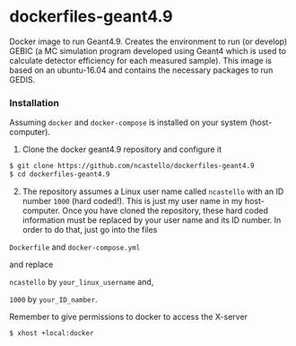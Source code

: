 # dockerfiles-geant4.9

Docker image to run Geant4.9. Creates the environment to run (or develop)
GEBIC (a MC simulation program developed using Geant4 which is used to
calculate detector efficiency for each measured sample). This image is based on an
ubuntu-16.04 and contains the necessary packages to run GEDIS.

### Installation

Assuming `docker` and `docker-compose` is installed on your system (host-computer).

1. Clone the docker geant4.9 repository and configure it
```bash
$ git clone https://github.com/ncastello/dockerfiles-geant4.9
$ cd dockerfiles-geant4.9
```

2. The repository assumes a Linux user name called `ncastello` with an ID
number `1000` (hard coded!). This is just my user name in my host-computer.
Once you have cloned the repository, these hard coded information must be
replaced by your user name and its ID number.  In order to do that, just go
into the files

`Dockerfile` and `docker-compose.yml`

and replace

`ncastello` by `your_linux_username` and,

`1000` by `your_ID_namber`.




Remember to give permissions to docker to access the X-server
```bash
$ xhost +local:docker
```
